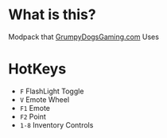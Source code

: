 # What is this?

Modpack that [GrumpyDogsGaming.com](https://www.GrumpyDogsGaming.com) Uses

# HotKeys

- `F` FlashLight Toggle
- `V` Emote Wheel
- `F1` Emote
- `F2` Point
- `1-8` Inventory Controls